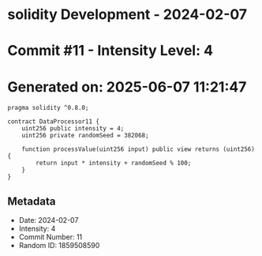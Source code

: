 ﻿# solidity Development - 2024-02-07
# Commit #11 - Intensity Level: 4
# Generated on: 2025-06-07 11:21:47
```solidity
pragma solidity ^0.8.0;

contract DataProcessor11 {
    uint256 public intensity = 4;
    uint256 private randomSeed = 382068;

    function processValue(uint256 input) public view returns (uint256) {
        return input * intensity + randomSeed % 100;
    }
}
```
## Metadata
- Date: 2024-02-07
- Intensity: 4
- Commit Number: 11
- Random ID: 1859508590
